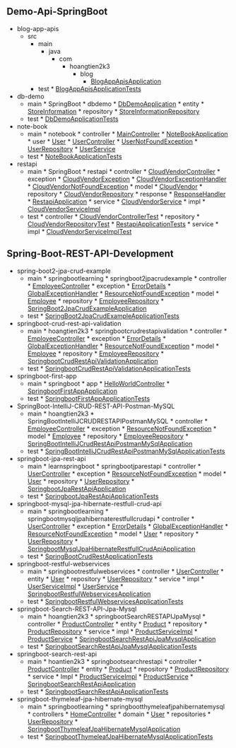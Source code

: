
## Demo-Api-SpringBoot
  * blog-app-apis
    * src
      * main
        * java
          * com
            * hoangtien2k3
              * blog
                * [BlogAppApisApplication](https://github.com/hoangtien2k3qx1/learn-spring-boot/blob/main/Demo-Api-SpringBoot/blog-app-apis/src/main/java/com/hoangtien2k3/blog/BlogAppApisApplication.java)
      * test
                * [BlogAppApisApplicationTests](https://github.com/hoangtien2k3qx1/learn-spring-boot/blob/main/Demo-Api-SpringBoot/blog-app-apis/src/test/java/com/hoangtien2k3/blog/BlogAppApisApplicationTests.java)
  * db-demo
      * main
            * SpringBoot
              * dbdemo
                * [DbDemoApplication](https://github.com/hoangtien2k3qx1/learn-spring-boot/blob/main/Demo-Api-SpringBoot/db-demo/src/main/java/com/SpringBoot/dbdemo/DbDemoApplication.java)
                * entity
                  * [StoreInformation](https://github.com/hoangtien2k3qx1/learn-spring-boot/blob/main/Demo-Api-SpringBoot/db-demo/src/main/java/com/SpringBoot/dbdemo/entity/StoreInformation.java)
                * repository
                  * [StoreInformationRepository](https://github.com/hoangtien2k3qx1/learn-spring-boot/blob/main/Demo-Api-SpringBoot/db-demo/src/main/java/com/SpringBoot/dbdemo/repository/StoreInformationRepository.java)
      * test
                * [DbDemoApplicationTests](https://github.com/hoangtien2k3qx1/learn-spring-boot/blob/main/Demo-Api-SpringBoot/db-demo/src/test/java/com/SpringBoot/dbdemo/DbDemoApplicationTests.java)
  * note-book
      * main
            * notebook
              * controller
                * [MainController](https://github.com/hoangtien2k3qx1/learn-spring-boot/blob/main/Demo-Api-SpringBoot/note-book/src/main/java/com/notebook/controller/MainController.java)
              * [NoteBookApplication](https://github.com/hoangtien2k3qx1/learn-spring-boot/blob/main/Demo-Api-SpringBoot/note-book/src/main/java/com/notebook/NoteBookApplication.java)
              * user
                * [User](https://github.com/hoangtien2k3qx1/learn-spring-boot/blob/main/Demo-Api-SpringBoot/note-book/src/main/java/com/notebook/user/User.java)
                * [UserController](https://github.com/hoangtien2k3qx1/learn-spring-boot/blob/main/Demo-Api-SpringBoot/note-book/src/main/java/com/notebook/user/UserController.java)
                * [UserNotFoundException](https://github.com/hoangtien2k3qx1/learn-spring-boot/blob/main/Demo-Api-SpringBoot/note-book/src/main/java/com/notebook/user/UserNotFoundException.java)
                * [UserRepository](https://github.com/hoangtien2k3qx1/learn-spring-boot/blob/main/Demo-Api-SpringBoot/note-book/src/main/java/com/notebook/user/UserRepository.java)
                * [UserService](https://github.com/hoangtien2k3qx1/learn-spring-boot/blob/main/Demo-Api-SpringBoot/note-book/src/main/java/com/notebook/user/UserService.java)
      * test
              * [NoteBookApplicationTests](https://github.com/hoangtien2k3qx1/learn-spring-boot/blob/main/Demo-Api-SpringBoot/note-book/src/test/java/com/notebook/NoteBookApplicationTests.java)
  * restapi
      * main
            * SpringBoot
              * restapi
                * controller
                  * [CloudVendorController](https://github.com/hoangtien2k3qx1/learn-spring-boot/blob/main/Demo-Api-SpringBoot/restapi/src/main/java/com/SpringBoot/restapi/controller/CloudVendorController.java)
                * exception
                  * [CloudVendorException](https://github.com/hoangtien2k3qx1/learn-spring-boot/blob/main/Demo-Api-SpringBoot/restapi/src/main/java/com/SpringBoot/restapi/exception/CloudVendorException.java)
                  * [CloudVendorExceptionHandler](https://github.com/hoangtien2k3qx1/learn-spring-boot/blob/main/Demo-Api-SpringBoot/restapi/src/main/java/com/SpringBoot/restapi/exception/CloudVendorExceptionHandler.java)
                  * [CloudVendorNotFoundException](https://github.com/hoangtien2k3qx1/learn-spring-boot/blob/main/Demo-Api-SpringBoot/restapi/src/main/java/com/SpringBoot/restapi/exception/CloudVendorNotFoundException.java)
                * model
                  * [CloudVendor](https://github.com/hoangtien2k3qx1/learn-spring-boot/blob/main/Demo-Api-SpringBoot/restapi/src/main/java/com/SpringBoot/restapi/model/CloudVendor.java)
                * repository
                  * [CloudVendorRepository](https://github.com/hoangtien2k3qx1/learn-spring-boot/blob/main/Demo-Api-SpringBoot/restapi/src/main/java/com/SpringBoot/restapi/repository/CloudVendorRepository.java)
                * response
                  * [ResponseHandler](https://github.com/hoangtien2k3qx1/learn-spring-boot/blob/main/Demo-Api-SpringBoot/restapi/src/main/java/com/SpringBoot/restapi/response/ResponseHandler.java)
                * [RestapiApplication](https://github.com/hoangtien2k3qx1/learn-spring-boot/blob/main/Demo-Api-SpringBoot/restapi/src/main/java/com/SpringBoot/restapi/RestapiApplication.java)
                * service
                  * [CloudVendorService](https://github.com/hoangtien2k3qx1/learn-spring-boot/blob/main/Demo-Api-SpringBoot/restapi/src/main/java/com/SpringBoot/restapi/service/CloudVendorService.java)
                  * impl
                    * [CloudVendorServiceImpl](https://github.com/hoangtien2k3qx1/learn-spring-boot/blob/main/Demo-Api-SpringBoot/restapi/src/main/java/com/SpringBoot/restapi/service/impl/CloudVendorServiceImpl.java)
      * test
                * controller
                  * [CloudVendorControllerTest](https://github.com/hoangtien2k3qx1/learn-spring-boot/blob/main/Demo-Api-SpringBoot/restapi/src/test/java/com/SpringBoot/restapi/controller/CloudVendorControllerTest.java)
                * repository
                  * [CloudVendorRepositoryTest](https://github.com/hoangtien2k3qx1/learn-spring-boot/blob/main/Demo-Api-SpringBoot/restapi/src/test/java/com/SpringBoot/restapi/repository/CloudVendorRepositoryTest.java)
                * [RestapiApplicationTests](https://github.com/hoangtien2k3qx1/learn-spring-boot/blob/main/Demo-Api-SpringBoot/restapi/src/test/java/com/SpringBoot/restapi/RestapiApplicationTests.java)
                * service
                  * impl
                    * [CloudVendorServiceImplTest](https://github.com/hoangtien2k3qx1/learn-spring-boot/blob/main/Demo-Api-SpringBoot/restapi/src/test/java/com/SpringBoot/restapi/service/impl/CloudVendorServiceImplTest.java)

## Spring-Boot-REST-API-Development
  * spring-boot2-jpa-crud-example
      * main
            * springbootlearning
              * springboot2jpacrudexample
                * controller
                  * [EmployeeController](https://github.com/hoangtien2k3qx1/learn-spring-boot/blob/main/Spring-Boot-REST-API-Development/spring-boot2-jpa-crud-example/src/main/java/com/springbootlearning/springboot2jpacrudexample/controller/EmployeeController.java)
                * exception
                  * [ErrorDetails](https://github.com/hoangtien2k3qx1/learn-spring-boot/blob/main/Spring-Boot-REST-API-Development/spring-boot2-jpa-crud-example/src/main/java/com/springbootlearning/springboot2jpacrudexample/exception/ErrorDetails.java)
                  * [GlobalExceptionHandler](https://github.com/hoangtien2k3qx1/learn-spring-boot/blob/main/Spring-Boot-REST-API-Development/spring-boot2-jpa-crud-example/src/main/java/com/springbootlearning/springboot2jpacrudexample/exception/GlobalExceptionHandler.java)
                  * [ResourceNotFoundException](https://github.com/hoangtien2k3qx1/learn-spring-boot/blob/main/Spring-Boot-REST-API-Development/spring-boot2-jpa-crud-example/src/main/java/com/springbootlearning/springboot2jpacrudexample/exception/ResourceNotFoundException.java)
                * model
                  * [Employee](https://github.com/hoangtien2k3qx1/learn-spring-boot/blob/main/Spring-Boot-REST-API-Development/spring-boot2-jpa-crud-example/src/main/java/com/springbootlearning/springboot2jpacrudexample/model/Employee.java)
                * repository
                  * [EmployeeRepository](https://github.com/hoangtien2k3qx1/learn-spring-boot/blob/main/Spring-Boot-REST-API-Development/spring-boot2-jpa-crud-example/src/main/java/com/springbootlearning/springboot2jpacrudexample/repository/EmployeeRepository.java)
                * [SpringBoot2JpaCrudExampleApplication](https://github.com/hoangtien2k3qx1/learn-spring-boot/blob/main/Spring-Boot-REST-API-Development/spring-boot2-jpa-crud-example/src/main/java/com/springbootlearning/springboot2jpacrudexample/SpringBoot2JpaCrudExampleApplication.java)
      * test
                * [SpringBoot2JpaCrudExampleApplicationTests](https://github.com/hoangtien2k3qx1/learn-spring-boot/blob/main/Spring-Boot-REST-API-Development/spring-boot2-jpa-crud-example/src/test/java/com/springbootlearning/springboot2jpacrudexample/SpringBoot2JpaCrudExampleApplicationTests.java)
  * springboot-crud-rest-api-validation
      * main
            * hoangtien2k3
              * springbootcrudrestapivalidation
                * controller
                  * [EmployeeController](https://github.com/hoangtien2k3qx1/learn-spring-boot/blob/main/Spring-Boot-REST-API-Development/springboot-crud-rest-api-validation/src/main/java/com/hoangtien2k3/springbootcrudrestapivalidation/controller/EmployeeController.java)
                * exception
                  * [ErrorDetails](https://github.com/hoangtien2k3qx1/learn-spring-boot/blob/main/Spring-Boot-REST-API-Development/springboot-crud-rest-api-validation/src/main/java/com/hoangtien2k3/springbootcrudrestapivalidation/exception/ErrorDetails.java)
                  * [GlobalExceptionHandler](https://github.com/hoangtien2k3qx1/learn-spring-boot/blob/main/Spring-Boot-REST-API-Development/springboot-crud-rest-api-validation/src/main/java/com/hoangtien2k3/springbootcrudrestapivalidation/exception/GlobalExceptionHandler.java)
                  * [ResourceNotFoundException](https://github.com/hoangtien2k3qx1/learn-spring-boot/blob/main/Spring-Boot-REST-API-Development/springboot-crud-rest-api-validation/src/main/java/com/hoangtien2k3/springbootcrudrestapivalidation/exception/ResourceNotFoundException.java)
                * model
                  * [Employee](https://github.com/hoangtien2k3qx1/learn-spring-boot/blob/main/Spring-Boot-REST-API-Development/springboot-crud-rest-api-validation/src/main/java/com/hoangtien2k3/springbootcrudrestapivalidation/model/Employee.java)
                * repository
                  * [EmployeeRepository](https://github.com/hoangtien2k3qx1/learn-spring-boot/blob/main/Spring-Boot-REST-API-Development/springboot-crud-rest-api-validation/src/main/java/com/hoangtien2k3/springbootcrudrestapivalidation/repository/EmployeeRepository.java)
                * [SpringbootCrudRestApiValidationApplication](https://github.com/hoangtien2k3qx1/learn-spring-boot/blob/main/Spring-Boot-REST-API-Development/springboot-crud-rest-api-validation/src/main/java/com/hoangtien2k3/springbootcrudrestapivalidation/SpringbootCrudRestApiValidationApplication.java)
      * test
                * [SpringbootCrudRestApiValidationApplicationTests](https://github.com/hoangtien2k3qx1/learn-spring-boot/blob/main/Spring-Boot-REST-API-Development/springboot-crud-rest-api-validation/src/test/java/com/hoangtien2k3/springbootcrudrestapivalidation/SpringbootCrudRestApiValidationApplicationTests.java)
  * springboot-first-app
      * main
            * springboot
              * app
                * [HelloWorldController](https://github.com/hoangtien2k3qx1/learn-spring-boot/blob/main/Spring-Boot-REST-API-Development/springboot-first-app/src/main/java/com/springboot/app/HelloWorldController.java)
                * [SpringbootFirstAppApplication](https://github.com/hoangtien2k3qx1/learn-spring-boot/blob/main/Spring-Boot-REST-API-Development/springboot-first-app/src/main/java/com/springboot/app/SpringbootFirstAppApplication.java)
      * test
                * [SpringbootFirstAppApplicationTests](https://github.com/hoangtien2k3qx1/learn-spring-boot/blob/main/Spring-Boot-REST-API-Development/springboot-first-app/src/test/java/com/springboot/app/SpringbootFirstAppApplicationTests.java)
  * SpringBoot-IntelliJ-CRUD-REST-API-Postman-MySQL
      * main
            * hoangtien2k3
              * SpringBootIntelliJCRUDRESTAPIPostmanMySQL
                * controller
                  * [EmployeeController](https://github.com/hoangtien2k3qx1/learn-spring-boot/blob/main/Spring-Boot-REST-API-Development/SpringBoot-IntelliJ-CRUD-REST-API-Postman-MySQL/src/main/java/com/hoangtien2k3/SpringBootIntelliJCRUDRESTAPIPostmanMySQL/controller/EmployeeController.java)
                * exception
                  * [ResourceNotFoundException](https://github.com/hoangtien2k3qx1/learn-spring-boot/blob/main/Spring-Boot-REST-API-Development/SpringBoot-IntelliJ-CRUD-REST-API-Postman-MySQL/src/main/java/com/hoangtien2k3/SpringBootIntelliJCRUDRESTAPIPostmanMySQL/exception/ResourceNotFoundException.java)
                * model
                  * [Employee](https://github.com/hoangtien2k3qx1/learn-spring-boot/blob/main/Spring-Boot-REST-API-Development/SpringBoot-IntelliJ-CRUD-REST-API-Postman-MySQL/src/main/java/com/hoangtien2k3/SpringBootIntelliJCRUDRESTAPIPostmanMySQL/model/Employee.java)
                * repository
                  * [EmployeeRepository](https://github.com/hoangtien2k3qx1/learn-spring-boot/blob/main/Spring-Boot-REST-API-Development/SpringBoot-IntelliJ-CRUD-REST-API-Postman-MySQL/src/main/java/com/hoangtien2k3/SpringBootIntelliJCRUDRESTAPIPostmanMySQL/repository/EmployeeRepository.java)
                * [SpringBootIntelliJCrudRestApiPostmanMySqlApplication](https://github.com/hoangtien2k3qx1/learn-spring-boot/blob/main/Spring-Boot-REST-API-Development/SpringBoot-IntelliJ-CRUD-REST-API-Postman-MySQL/src/main/java/com/hoangtien2k3/SpringBootIntelliJCRUDRESTAPIPostmanMySQL/SpringBootIntelliJCrudRestApiPostmanMySqlApplication.java)
      * test
                * [SpringBootIntelliJCrudRestApiPostmanMySqlApplicationTests](https://github.com/hoangtien2k3qx1/learn-spring-boot/blob/main/Spring-Boot-REST-API-Development/SpringBoot-IntelliJ-CRUD-REST-API-Postman-MySQL/src/test/java/com/hoangtien2k3/SpringBootIntelliJCRUDRESTAPIPostmanMySQL/SpringBootIntelliJCrudRestApiPostmanMySqlApplicationTests.java)
  * springboot-jpa-rest-api
      * main
            * learnspringboot
              * springbootjparestapi
                * controller
                  * [UserController](https://github.com/hoangtien2k3qx1/learn-spring-boot/blob/main/Spring-Boot-REST-API-Development/springboot-jpa-rest-api/src/main/java/com/learnspringboot/springbootjparestapi/controller/UserController.java)
                * exception
                  * [ResourceNotFoundException](https://github.com/hoangtien2k3qx1/learn-spring-boot/blob/main/Spring-Boot-REST-API-Development/springboot-jpa-rest-api/src/main/java/com/learnspringboot/springbootjparestapi/exception/ResourceNotFoundException.java)
                * model
                  * [User](https://github.com/hoangtien2k3qx1/learn-spring-boot/blob/main/Spring-Boot-REST-API-Development/springboot-jpa-rest-api/src/main/java/com/learnspringboot/springbootjparestapi/model/User.java)
                * repository
                  * [UserRepository](https://github.com/hoangtien2k3qx1/learn-spring-boot/blob/main/Spring-Boot-REST-API-Development/springboot-jpa-rest-api/src/main/java/com/learnspringboot/springbootjparestapi/repository/UserRepository.java)
                * [SpringbootJpaRestApiApplication](https://github.com/hoangtien2k3qx1/learn-spring-boot/blob/main/Spring-Boot-REST-API-Development/springboot-jpa-rest-api/src/main/java/com/learnspringboot/springbootjparestapi/SpringbootJpaRestApiApplication.java)
      * test
                * [SpringbootJpaRestApiApplicationTests](https://github.com/hoangtien2k3qx1/learn-spring-boot/blob/main/Spring-Boot-REST-API-Development/springboot-jpa-rest-api/src/test/java/com/learnspringboot/springbootjparestapi/SpringbootJpaRestApiApplicationTests.java)
  * springboot-mysql-jpa-hibernate-restfull-crud-api
      * main
            * springbootlearning
              * springbootmysqljpahibernaterestfullcrudapi
                * controller
                  * [UserController](https://github.com/hoangtien2k3qx1/learn-spring-boot/blob/main/Spring-Boot-REST-API-Development/springboot-mysql-jpa-hibernate-restfull-crud-api/src/main/java/com/springbootlearning/springbootmysqljpahibernaterestfullcrudapi/controller/UserController.java)
                * exception
                  * [ErrorDetails](https://github.com/hoangtien2k3qx1/learn-spring-boot/blob/main/Spring-Boot-REST-API-Development/springboot-mysql-jpa-hibernate-restfull-crud-api/src/main/java/com/springbootlearning/springbootmysqljpahibernaterestfullcrudapi/exception/ErrorDetails.java)
                  * [GlobalExceptionHandler](https://github.com/hoangtien2k3qx1/learn-spring-boot/blob/main/Spring-Boot-REST-API-Development/springboot-mysql-jpa-hibernate-restfull-crud-api/src/main/java/com/springbootlearning/springbootmysqljpahibernaterestfullcrudapi/exception/GlobalExceptionHandler.java)
                  * [ResourceNotFoundException](https://github.com/hoangtien2k3qx1/learn-spring-boot/blob/main/Spring-Boot-REST-API-Development/springboot-mysql-jpa-hibernate-restfull-crud-api/src/main/java/com/springbootlearning/springbootmysqljpahibernaterestfullcrudapi/exception/ResourceNotFoundException.java)
                * model
                  * [User](https://github.com/hoangtien2k3qx1/learn-spring-boot/blob/main/Spring-Boot-REST-API-Development/springboot-mysql-jpa-hibernate-restfull-crud-api/src/main/java/com/springbootlearning/springbootmysqljpahibernaterestfullcrudapi/model/User.java)
                * repository
                  * [UserRepository](https://github.com/hoangtien2k3qx1/learn-spring-boot/blob/main/Spring-Boot-REST-API-Development/springboot-mysql-jpa-hibernate-restfull-crud-api/src/main/java/com/springbootlearning/springbootmysqljpahibernaterestfullcrudapi/repository/UserRepository.java)
                * [SpringbootMysqlJpaHibernateRestfullCrudApiApplication](https://github.com/hoangtien2k3qx1/learn-spring-boot/blob/main/Spring-Boot-REST-API-Development/springboot-mysql-jpa-hibernate-restfull-crud-api/src/main/java/com/springbootlearning/springbootmysqljpahibernaterestfullcrudapi/SpringbootMysqlJpaHibernateRestfullCrudApiApplication.java)
      * test
                * [SpringBootCrudRestApplicationTests](https://github.com/hoangtien2k3qx1/learn-spring-boot/blob/main/Spring-Boot-REST-API-Development/springboot-mysql-jpa-hibernate-restfull-crud-api/src/test/java/com/springbootlearning/springbootmysqljpahibernaterestfullcrudapi/SpringBootCrudRestApplicationTests.java)
  * springboot-restful-webservices
      * main
              * springbootrestfulwebservices
                * controller
                  * [UserController](https://github.com/hoangtien2k3qx1/learn-spring-boot/blob/main/Spring-Boot-REST-API-Development/springboot-restful-webservices/src/main/java/com/springbootlearning/springbootrestfulwebservices/controller/UserController.java)
                * entity
                  * [User](https://github.com/hoangtien2k3qx1/learn-spring-boot/blob/main/Spring-Boot-REST-API-Development/springboot-restful-webservices/src/main/java/com/springbootlearning/springbootrestfulwebservices/entity/User.java)
                * repository
                  * [UserRepository](https://github.com/hoangtien2k3qx1/learn-spring-boot/blob/main/Spring-Boot-REST-API-Development/springboot-restful-webservices/src/main/java/com/springbootlearning/springbootrestfulwebservices/repository/UserRepository.java)
                * service
                  * impl
                    * [UserServiceImpl](https://github.com/hoangtien2k3qx1/learn-spring-boot/blob/main/Spring-Boot-REST-API-Development/springboot-restful-webservices/src/main/java/com/springbootlearning/springbootrestfulwebservices/service/impl/UserServiceImpl.java)
                  * [UserService](https://github.com/hoangtien2k3qx1/learn-spring-boot/blob/main/Spring-Boot-REST-API-Development/springboot-restful-webservices/src/main/java/com/springbootlearning/springbootrestfulwebservices/service/UserService.java)
                * [SpringbootRestfulWebservicesApplication](https://github.com/hoangtien2k3qx1/learn-spring-boot/blob/main/Spring-Boot-REST-API-Development/springboot-restful-webservices/src/main/java/com/springbootlearning/springbootrestfulwebservices/SpringbootRestfulWebservicesApplication.java)
      * test
                * [SpringbootRestfulWebservicesApplicationTests](https://github.com/hoangtien2k3qx1/learn-spring-boot/blob/main/Spring-Boot-REST-API-Development/springboot-restful-webservices/src/test/java/com/springbootlearning/springbootrestfulwebservices/SpringbootRestfulWebservicesApplicationTests.java)
  * springboot-Search-REST-API-Jpa-Mysql
      * main
            * hoangtien2k3
              * springbootSearchRESTAPIJpaMysql
                * controller
                  * [ProductController](https://github.com/hoangtien2k3qx1/learn-spring-boot/blob/main/Spring-Boot-REST-API-Development/springboot-Search-REST-API-Jpa-Mysql/src/main/java/com/hoangtien2k3/springbootSearchRESTAPIJpaMysql/controller/ProductController.java)
                * entity
                  * [Product](https://github.com/hoangtien2k3qx1/learn-spring-boot/blob/main/Spring-Boot-REST-API-Development/springboot-Search-REST-API-Jpa-Mysql/src/main/java/com/hoangtien2k3/springbootSearchRESTAPIJpaMysql/entity/Product.java)
                * repository
                  * [ProductRepository](https://github.com/hoangtien2k3qx1/learn-spring-boot/blob/main/Spring-Boot-REST-API-Development/springboot-Search-REST-API-Jpa-Mysql/src/main/java/com/hoangtien2k3/springbootSearchRESTAPIJpaMysql/repository/ProductRepository.java)
                * service
                  * impl
                    * [ProductServiceImpl](https://github.com/hoangtien2k3qx1/learn-spring-boot/blob/main/Spring-Boot-REST-API-Development/springboot-Search-REST-API-Jpa-Mysql/src/main/java/com/hoangtien2k3/springbootSearchRESTAPIJpaMysql/service/impl/ProductServiceImpl.java)
                  * [ProductService](https://github.com/hoangtien2k3qx1/learn-spring-boot/blob/main/Spring-Boot-REST-API-Development/springboot-Search-REST-API-Jpa-Mysql/src/main/java/com/hoangtien2k3/springbootSearchRESTAPIJpaMysql/service/ProductService.java)
                * [SpringbootSearchRestApiJpaMysqlApplication](https://github.com/hoangtien2k3qx1/learn-spring-boot/blob/main/Spring-Boot-REST-API-Development/springboot-Search-REST-API-Jpa-Mysql/src/main/java/com/hoangtien2k3/springbootSearchRESTAPIJpaMysql/SpringbootSearchRestApiJpaMysqlApplication.java)
      * test
                * [SpringbootSearchRestApiJpaMysqlApplicationTests](https://github.com/hoangtien2k3qx1/learn-spring-boot/blob/main/Spring-Boot-REST-API-Development/springboot-Search-REST-API-Jpa-Mysql/src/test/java/com/hoangtien2k3/springbootSearchRESTAPIJpaMysql/SpringbootSearchRestApiJpaMysqlApplicationTests.java)
  * springboot-search-rest-api
      * main
            * hoantien2k3
              * springbootsearchrestapi
                * controller
                  * [ProductController](https://github.com/hoangtien2k3qx1/learn-spring-boot/blob/main/Spring-Boot-REST-API-Development/springboot-search-rest-api/src/main/java/com/hoantien2k3/springbootsearchrestapi/controller/ProductController.java)
                * entity
                  * [Product](https://github.com/hoangtien2k3qx1/learn-spring-boot/blob/main/Spring-Boot-REST-API-Development/springboot-search-rest-api/src/main/java/com/hoantien2k3/springbootsearchrestapi/entity/Product.java)
                * repository
                  * [ProductRepository](https://github.com/hoangtien2k3qx1/learn-spring-boot/blob/main/Spring-Boot-REST-API-Development/springboot-search-rest-api/src/main/java/com/hoantien2k3/springbootsearchrestapi/repository/ProductRepository.java)
                * service
                  * Impl
                    * [ProductServiceImpl](https://github.com/hoangtien2k3qx1/learn-spring-boot/blob/main/Spring-Boot-REST-API-Development/springboot-search-rest-api/src/main/java/com/hoantien2k3/springbootsearchrestapi/service/Impl/ProductServiceImpl.java)
                  * [ProductService](https://github.com/hoangtien2k3qx1/learn-spring-boot/blob/main/Spring-Boot-REST-API-Development/springboot-search-rest-api/src/main/java/com/hoantien2k3/springbootsearchrestapi/service/ProductService.java)
                * [SpringbootSearchRestApiApplication](https://github.com/hoangtien2k3qx1/learn-spring-boot/blob/main/Spring-Boot-REST-API-Development/springboot-search-rest-api/src/main/java/com/hoantien2k3/springbootsearchrestapi/SpringbootSearchRestApiApplication.java)
      * test
                * [SpringbootSearchRestApiApplicationTests](https://github.com/hoangtien2k3qx1/learn-spring-boot/blob/main/Spring-Boot-REST-API-Development/springboot-search-rest-api/src/test/java/com/hoantien2k3/springbootsearchrestapi/SpringbootSearchRestApiApplicationTests.java)
  * springboot-thymeleaf-jpa-hibernate-mysql
      * main
            * springbootlearning
              * springbootthymeleafjpahibernatemysql
                * controllers
                  * [HomeController](https://github.com/hoangtien2k3qx1/learn-spring-boot/blob/main/Spring-Boot-REST-API-Development/springboot-thymeleaf-jpa-hibernate-mysql/src/main/java/com/springbootlearning/springbootthymeleafjpahibernatemysql/controllers/HomeController.java)
                * domain
                  * [User](https://github.com/hoangtien2k3qx1/learn-spring-boot/blob/main/Spring-Boot-REST-API-Development/springboot-thymeleaf-jpa-hibernate-mysql/src/main/java/com/springbootlearning/springbootthymeleafjpahibernatemysql/domain/User.java)
                * repositories
                  * [UserRepository](https://github.com/hoangtien2k3qx1/learn-spring-boot/blob/main/Spring-Boot-REST-API-Development/springboot-thymeleaf-jpa-hibernate-mysql/src/main/java/com/springbootlearning/springbootthymeleafjpahibernatemysql/repositories/UserRepository.java)
                * [SpringbootThymeleafJpaHibernateMysqlApplication](https://github.com/hoangtien2k3qx1/learn-spring-boot/blob/main/Spring-Boot-REST-API-Development/springboot-thymeleaf-jpa-hibernate-mysql/src/main/java/com/springbootlearning/springbootthymeleafjpahibernatemysql/SpringbootThymeleafJpaHibernateMysqlApplication.java)
      * test
                * [SpringbootThymeleafJpaHibernateMysqlApplicationTests](https://github.com/hoangtien2k3qx1/learn-spring-boot/blob/main/Spring-Boot-REST-API-Development/springboot-thymeleaf-jpa-hibernate-mysql/src/test/java/com/springbootlearning/springbootthymeleafjpahibernatemysql/SpringbootThymeleafJpaHibernateMysqlApplicationTests.java)
